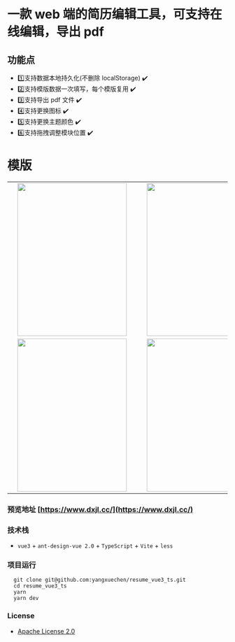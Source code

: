 # 一款 web 端的简历编辑工具，可支持在线编辑，导出 pdf

## 功能点

- :one:支持数据本地持久化(不删除 localStorage) :heavy_check_mark:
- :two:支持模版数据一次填写，每个模版复用 :heavy_check_mark:
- :three:支持导出 pdf 文件 :heavy_check_mark:
- :four:支持更换图标 :heavy_check_mark:
- :five:支持更换主题颜色 :heavy_check_mark:
- :six:支持拖拽调整模块位置 :heavy_check_mark:



# 模版  

<table>

  <tr>
      <td><a href="https://yangxuechen.github.io/resume_vue3_ts/#/resumeEdit/template01?name=resume-01"><img src="https://github.com/yangxuechen/resume_vue3_ts/blob/dev/src/assets/resume-temp/temp-01.png" style=" width: 250px;
    height: 350px;padding:0 15px;"></img></a></td>  
    <td>  <a href="https://yangxuechen.github.io/resume_vue3_ts/#/resumeEdit/template01?name=resume-02"><img src="https://github.com/yangxuechen/resume_vue3_ts/blob/dev/src/assets/resume-temp/temp-02.png" style=" width: 250px;
    height: 350px;padding:0 15px;"></img></a></td>
<td> <a href="https://yangxuechen.github.io/resume_vue3_ts/#/resumeEdit/template01?name=resume-03"><img src="https://github.com/yangxuechen/resume_vue3_ts/blob/dev/src/assets/resume-temp/temp-03.png" style=" width: 250px;
    height: 350px;padding:0 15px;"></img></a></td>
  </tr>


  <tr>
      <td>  <a href="https://yangxuechen.github.io/resume_vue3_ts/#/resumeEdit/template01?name=resume-04"><img src="https://github.com/yangxuechen/resume_vue3_ts/blob/dev/src/assets/resume-temp/temp-04.png" style=" width: 250px;
    height: 350px;padding:0 15px;"></img></a></td>
      <td>  <a href="https://yangxuechen.github.io/resume_vue3_ts/#/resumeEdit/template01?name=resume-05"><img src="https://github.com/yangxuechen/resume_vue3_ts/blob/dev/src/assets/resume-temp/temp-05.png" style=" width: 250px;
    height: 350px;padding:0 15px;"></img></a></td>
      <td>  <a href="https://yangxuechen.github.io/resume_vue3_ts/#/resumeEdit/template01?name=resume-06"><img src="https://github.com/yangxuechen/resume_vue3_ts/blob/dev/src/assets/resume-temp/temp-06.png" style=" width: 250px;
    height: 350px;padding:0 15px;"></img></a></td>
  </tr>

</table>


### 预览地址 [https://www.dxjl.cc/](https://www.dxjl.cc/)

### 技术栈

- `vue3` + `ant-design-vue 2.0` + `TypeScript` + `Vite` + `less`

### 项目运行

```
  git clone git@github.com:yangxuechen/resume_vue3_ts.git
  cd resume_vue3_ts
  yarn
  yarn dev
```

### License

- [Apache License 2.0](https://github.com/yangxuechen/resume_vue3_ts/blob/master/LICENSE)
